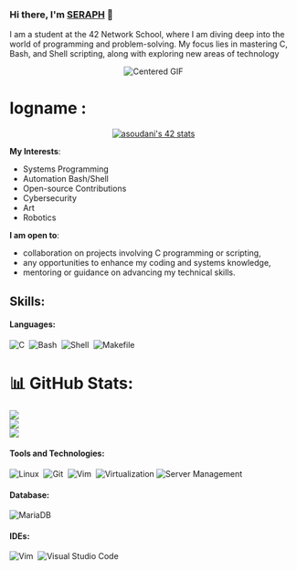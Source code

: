### Hi there, I'm [SERAPH](https://github.com/seraph919) 👋

I am a student at the 42 Network School, where I am diving deep into the world of programming and problem-solving. My focus lies in mastering C, Bash, and Shell scripting, along with exploring new areas of technology

<p align="center">
  <img src="https://i.giphy.com/media/v1.Y2lkPTc5MGI3NjExMm92MDV0Y2VqZjVicWhrZW1jdTV2MnJweDc0bDI0YWJhY3YxZTcwOCZlcD12MV9pbnRlcm5hbF9naWZfYnlfaWQmY3Q9Zw/BkMa7z59uxc9G/giphy.gif" alt="Centered GIF"/>
</p>

# logname :

<p align="center">
  <a href="https://github.com/oakoudad/badge42">
    <img src="https://badge.mediaplus.ma/darkblue/asoudani" alt="asoudani's 42 stats"/>
  </a>
</p>

**My Interests**:
- Systems Programming
- Automation Bash/Shell
- Open-source Contributions
- Cybersecurity
- Art
- Robotics

**I am open to**:
- collaboration on projects involving C programming or scripting,
- any opportunities to enhance my coding and systems knowledge,
- mentoring or guidance on advancing my technical skills.

## Skills:

#### Languages:

![C](https://img.shields.io/badge/C-%2300599C.svg?style=for-the-badge&logo=c&logoColor=white)&nbsp;
![Bash](https://img.shields.io/badge/Bash-%2312100E.svg?style=for-the-badge&logo=gnu-bash&logoColor=white)&nbsp;
![Shell](https://img.shields.io/badge/Shell-%23000000.svg?style=for-the-badge&logo=terminal&logoColor=white)&nbsp;
![Makefile](https://img.shields.io/badge/Makefile-%23000000.svg?style=for-the-badge&logo=makefile&logoColor=white)

###
# 📊 GitHub Stats:
![](https://github-readme-stats.vercel.app/api?username=Seraph919&theme=tokyonight&hide_border=false&include_all_commits=true&count_private=false)<br/>
![](https://github-readme-streak-stats.herokuapp.com/?user=Seraph919&theme=tokyonight&hide_border=false)<br/>
![](https://github-readme-stats.vercel.app/api/top-langs/?username=Seraph919&theme=tokyonight&hide_border=false&include_all_commits=true&count_private=false&layout=compact)

#### Tools and Technologies:

![Linux](https://img.shields.io/badge/Linux-FCC624?style=for-the-badge&logo=linux&logoColor=black)&nbsp;
![Git](https://img.shields.io/badge/GIT-E44C30?style=for-the-badge&logo=git&logoColor=white)&nbsp;
![Vim](https://img.shields.io/badge/VIM-%2311AB00.svg?style=for-the-badge&logo=vim&logoColor=white)&nbsp;
![Virtualization](https://img.shields.io/badge/Virtualization-%23000000.svg?style=for-the-badge&logo=vmware&logoColor=white)
![Server Management](https://img.shields.io/badge/Server_Management-%23000000.svg?style=for-the-badge&logo=ansible&logoColor=white)

#### Database:

![MariaDB](https://img.shields.io/badge/MariaDB-003545?style=for-the-badge&logo=mariadb&logoColor=white)&nbsp;

#### IDEs:

![Vim](https://img.shields.io/badge/VIM-%2311AB00.svg?style=for-the-badge&logo=vim&logoColor=white)&nbsp;
![Visual Studio Code](https://img.shields.io/badge/Visual%20Studio%20Code-0078d7.svg?style=for-the-badge&logo=visual-studio-code&logoColor=white)&nbsp;
